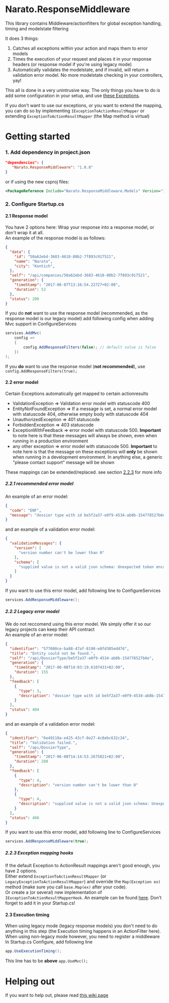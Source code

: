 # Narato.ResponseMiddleware
This library contains Middleware/actionfilters for global exception handling, timing and modelstate filtering

It does 3 things:
1) Catches all exceptions within your action and maps them to error models
2) Times the execution of your request and places it in your response headers (or response model if you're using legacy mode)
3) Automatically validates the modelstate, and if invalid, will return a validation error model. No more modelstate checking in your controllers, yay!

This all is done in a very unintrusive way. The only things you have to do is add some configuration in your setup, and use [these Exceptions](https://github.com/Narato/Narato.ResponseMiddleware.Models/tree/master/src/Narato.ResponseMiddleware.Models/Exceptions).  

If you don't want to use our exceptions, or you want to extend the mapping, you can do so by implementing `IExceptionToActionResultMapper` or extending
`ExceptionToActionResultMapper` (the Map method is virtual)

Getting started
==========
### 1. Add dependency in project.json

```json
"dependencies": {
   "Narato.ResponseMiddleware": "1.0.8"
}
```
or if using the new csproj files: 
```xml
<PackageReference Include="Narato.ResponseMiddleware.Models" Version="1.0.8" />
```

### 2. Configure Startup.cs
#### 2.1 Response model
You have 2 options here: Wrap your response into a response model, or don't wrap it at all.  
An example of the response model is as follows:
```json
{
  "data": {
    "id": "50a62ebd-3683-4618-80b2-7f893c917521",
    "name": "Narato",
    "city": "Kontich",
  },
  "self": "/api/companies/50a62ebd-3683-4618-80b2-7f893c917521",
  "generation": {
    "timeStamp": "2017-06-07T13:16:54.22727+02:00",
    "duration": 52
  },
  "status": 200
}
```

If you do **not** want to use the response model (recommended, as the response model is our legacy model) add following config when adding Mvc support in ConfigureServices

```C#
services.AddMvc(
    config =>
    {
        config.AddResponseFilters(false); // default value is false
    })
);
```
If you **do** want to use the response model (**not recommended**), use `config.AddResponseFilters(true);`

#### 2.2 error model
Certain Exceptions automatically get mapped to certain actionresults
* ValidationException => Validation error model with statuscode 400
* EntityNotFoundException => If a message is set, a normal error model with statuscode 404, otherwise empty body with statuscode 404
* UnauthorizedException => 401 statuscode
* ForbiddenException => 403 statuscode
* ExceptionWithFeedback => error model with statuscode 500. **Important** to note here is that these messages will always be shown, even when running in a production environment
* any other exception => error model with statuscode 500. **Important** to note here is that the message on these exceptions will **only** be shown when running in a development environment. In anything else, a generic "please contact support" message will be shown

These mappings can be extended/replaced. see section [2.2.3](#223-exception-mapping-hooks) for more info
##### 2.2.1 recommended error model
An example of an error model:
```json
{
  "code": "ENF",
  "message": "dossier type with id be5f2a37-e0f9-4534-ab8b-154778527b6e doesn't exist"
}
```
and an example of a validation error model:
```json
{
  "validationMessages": {
    "version": [
      "version number can't be lower than 0"
    ],
    "schema": [
      "supplied value is not a valid json schema: Unexpected token encountered when reading schema. Expected StartObject, Boolean, got Integer. Path '', line 1, position 1."
    ]
  }
}
```
If you want to use this error model, add following line to ConfigureServices
```C#
services.AddResponseMiddleware();
```
##### 2.2.2 Legacy error model
We do not reccomend using this error model. We simply offer it so our legacy projects can keep their API contract  
An example of an error model:
```json
{
  "identifier": "577600ce-ba88-47af-8190-e8fd305edd7d",
  "title": "Entity could not be found.",
  "self": "/api/DossierType/be5f2a37-e0f9-4534-ab8b-154778527b6e",
  "generation": {
    "timeStamp": "2017-06-08T14:03:19.6107431+02:00",
    "duration": 155
  },
  "feedback": [
    {
      "type": 3,
      "description": "dossier type with id be5f2a37-e0f9-4534-ab8b-154778527b6e doesn't exist"
    }
  ],
  "status": 404
}
```
and an example of a validation error model:
```json
{
  "identifier": "6e49110a-e425-43cf-8e27-4c8ebc632c24",
  "title": "Validation failed.",
  "self": "/api/DossierType",
  "generation": {
    "timeStamp": "2017-06-08T14:14:53.2675821+02:00",
    "duration": 280
  },
  "feedback": [
    {
      "type": 4,
      "description": "version number can't be lower than 0"
    },
    {
      "type": 4,
      "description": "supplied value is not a valid json schema: Unexpected token encountered when reading schema. Expected StartObject, Boolean, got Integer. Path '', line 1, position 1."
    }
  ],
  "status": 400
}
```
If you want to use this error model, add following line to ConfigureServices
```C#
services.AddResponseMiddleware(true);
```

##### 2.2.3 Exception mapping hooks
If the default Exception to ActionResult mappings aren't good enough, you have 2 options.  
Either extend `ExceptionToActionResultMapper` (or `LegacyExceptionToActionResultMapper`) and override the `Map(Exception ex)` method (make sure you call `base.Map(ex)` after your code).  
Or create a (or several) new implementation of `IExceptionToActionResultMapperHook`. An example can be found [here](https://github.com/Narato/Narato.ResponseMiddleware/blob/master/test/Narato.ResponseMiddleware.IntegrationTest/Mappers/TestClasses/ConflictMapperHook.cs).
Don't forget to add it in your Startup.cs!

#### 2.3 Execution timing
When using legacy mode (legacy response models) you don't need to do anything in this step (the Execution timing happens in an ActionFilter here).  
When using non-legacy mode however, you need to register a middleware  
In Startup.cs Configure, add following line
```C#
app.UseExecutionTiming();
```
This line has to be **above** `app.UseMvc();`

# Helping out

If you want to help out, please read [this wiki page](https://github.com/Narato/Narato.ResponseMiddleware/wiki/Helping-out)
